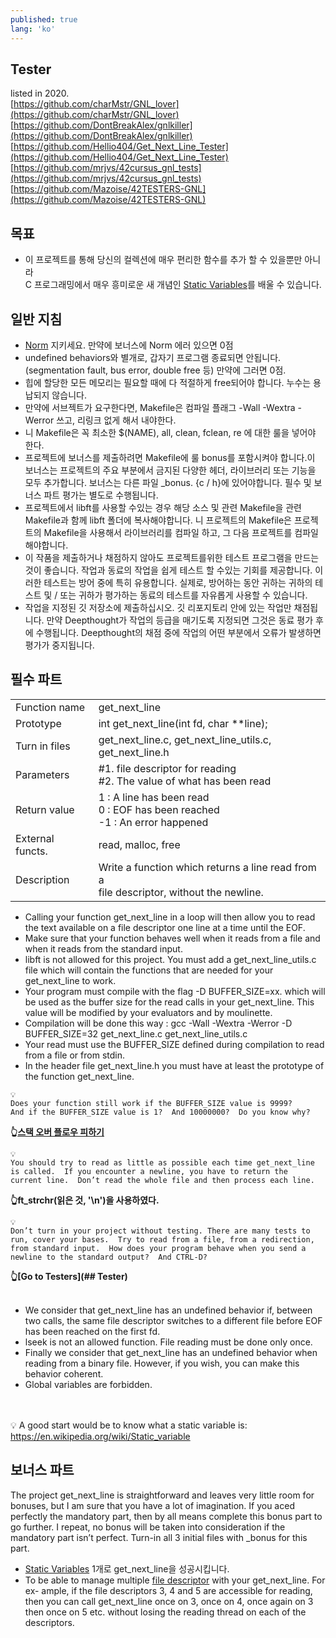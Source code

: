 ```yaml
---
published: true
lang: 'ko'
---
```


## Tester
listed in 2020.<br>
[https://github.com/charMstr/GNL_lover](https://github.com/charMstr/GNL_lover)
<br>[https://github.com/DontBreakAlex/gnlkiller](https://github.com/DontBreakAlex/gnlkiller)
<br>[https://github.com/Hellio404/Get_Next_Line_Tester](https://github.com/Hellio404/Get_Next_Line_Tester)
<br>[https://github.com/mrjvs/42cursus_gnl_tests](https://github.com/mrjvs/42cursus_gnl_tests)
<br>[https://github.com/Mazoise/42TESTERS-GNL](https://github.com/Mazoise/42TESTERS-GNL)


## 목표
* 이 프로젝트를 통해 당신의 컬렉션에 매우 편리한 함수를 추가 할 수 있을뿐만 아니라<br>
C 프로그래밍에서 매우 흥미로운 새 개념인 [Static Variables](static-variables)를 배울 수 있습니다.

## 일반 지침
* [Norm](https://meta.intra.42.fr/articles/norm-norminette-b1b74c82-5ba1-4e43-b02e-0101727e661c) 지키세요. 만약에 보너스에 Norm 에러 있으면 0점
* undefined behaviors와 별개로, 갑자기 프로그램 종료되면 안됩니다. (segmentation fault, bus error, double free 등)
만약에 그러면 0점.
* 힙에 할당한 모든 메모리는 필요할 때에 다 적절하게 free되어야 합니다. 누수는 용납되지 않습니다.
* 만약에 서브젝트가 요구한다면, Makefile은 컴파일 플래그 -Wall -Wextra -Werror 쓰고, 리링크 없게 해서 내야한다.
* 니 Makefile은 꼭 최소한 $(NAME), all, clean, fclean, re 에 대한 룰을 넣어야 한다.
* 프로젝트에 보너스를 제출하려면 Makefile에 룰 bonus를 포함시켜야 합니다.이 보너스는 프로젝트의 주요 부분에서 금지된 다양한 헤더, 라이브러리 또는 기능을 모두 추가합니다. 보너스는 다른 파일 _bonus. {c / h}에 있어야합니다. 필수 및 보너스 파트 평가는 별도로 수행됩니다.
* 프로젝트에서 libft를 사용할 수있는 경우 해당 소스 및 관련 Makefile을 관련 Makefile과 함께 libft 폴더에 복사해야합니다. 니 프로젝트의 Makefile은 프로젝트의 Makefile을 사용해서 라이브러리를 컴파일 하고, 그 다음 프로젝트를 컴파일해야합니다.
* 이 작품을 제출하거나 채점하지 않아도 프로젝트를위한 테스트 프로그램을 만드는 것이 좋습니다. 작업과 동료의 작업을 쉽게 테스트 할 수있는 기회를 제공합니다. 이러한 테스트는 방어 중에 특히 유용합니다. 실제로, 방어하는 동안 귀하는 귀하의 테스트 및 / 또는 귀하가 평가하는 동료의 테스트를 자유롭게 사용할 수 있습니다.
* 작업을 지정된 깃 저장소에 제출하십시오. 깃 리포지토리 안에 있는 작업만 채점됩니다. 만약 Deepthought가 작업의 등급을 매기도록 지정되면 그것은 동료 평가 후에 수행됩니다. Deepthought의 채점 중에 작업의 어떤 부분에서 오류가 발생하면 평가가 중지됩니다.


## 필수 파트
|||
|:---|:---|
| Function name | get_next_line |
| Prototype | int get_next_line(int fd, char **line); |
| Turn in files | get_next_line.c, get_next_line_utils.c,<br>get_next_line.h |
| Parameters | #1.  file descriptor for reading<br>#2.  The value of what has been read |
| Return value | 1 :  A line has been read<br>0 :  EOF has been reached<br>-1 :  An error happened |
| External functs. | read, malloc, free |
| Description | Write a function which returns a line read from a<br>file descriptor, without the newline. |

* Calling your function get_next_line in a loop will then allow you to read the text available on a file descriptor one line at a time until the EOF.
* Make sure that your function behaves well when it reads from a file and when it reads from the standard input.
* libft is not allowed for this project. You must add a get_next_line_utils.c file which will contain the functions that are needed for your get_next_line to work.
* Your program must compile with the flag -D BUFFER_SIZE=xx. which will be used as the buffer size for the read calls in your get_next_line. This value will be modified by your evaluators and by moulinette.
* Compilation will be done this way : gcc -Wall -Wextra -Werror -D BUFFER_SIZE=32 get_next_line.c get_next_line_utils.c
* Your read must use the BUFFER_SIZE defined during compilation to read from a file or from stdin.
* In the header file get_next_line.h you must have at least the prototype of the function get_next_line.

~~~
💡
Does your function still work if the BUFFER_SIZE value is 9999?
And if the BUFFER_SIZE value is 1?  And 10000000?  Do you know why?
~~~
**👆[스택 오버 플로우 피하기](https://yeosong-00.github.io/42wiki/%EC%8A%A4%ED%83%9D-%EC%98%A4%EB%B2%84%ED%94%8C%EB%A1%9C%EC%9A%B0-%ED%94%BC%ED%95%98%EA%B8%B0)**

~~~
💡
You should try to read as little as possible each time get_next_line
is called.  If you encounter a newline, you have to return the
current line.  Don’t read the whole file and then process each line.
~~~
**👆ft_strchr(읽은 것, '\n')을 사용하였다.**

~~~
💡
Don’t turn in your project without testing. There are many tests to
run, cover your bases.  Try to read from a file, from a redirection,
from standard input.  How does your program behave when you send a
newline to the standard output?  And CTRL-D?
~~~
**👆[Go to Testers](## Tester)**
<br><br>
* We consider that get_next_line has an undefined behavior if, between two calls, the same file descriptor switches to a different file before EOF has been reached on the first fd.
* lseek is not an allowed function. File reading must be done only once.
* Finally we consider that get_next_line has an undefined behavior when reading from a binary file. However, if you wish, you can make this behavior coherent.
* Global variables are forbidden.

<br><br>
💡 A good start would be to know what a static variable is: https://en.wikipedia.org/wiki/Static_variable


## 보너스 파트
The project get_next_line is straightforward and leaves very little room for bonuses, but I am sure that you have a lot of imagination. If you aced perfectly the mandatory part, then by all means complete this bonus part to go further. I repeat, no bonus will be taken into consideration if the mandatory part isn’t perfect.
Turn-in all 3 initial files with _bonus for this part.
* [Static Variables](static-variables) 1개로 get_next_line을 성공시킵니다.
* To be able to manage multiple [file descriptor](https://yeosong1.github.io/file_descriptor) with your get_next_line. For ex- ample, if the file descriptors 3, 4 and 5 are accessible for reading, then you can call get_next_line once on 3, once on 4, once again on 3 then once on 5 etc. without losing the reading thread on each of the descriptors.
